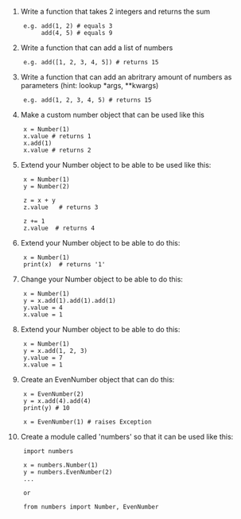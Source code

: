 1. Write a function that takes 2 integers and returns the sum
```
    e.g. add(1, 2) # equals 3
         add(4, 5) # equals 9
```
2. Write a function that can add a list of numbers
```
    e.g. add([1, 2, 3, 4, 5]) # returns 15
```

3. Write a function that can add an abritrary amount of numbers as parameters (hint: lookup *args, **kwargs)
```
    e.g. add(1, 2, 3, 4, 5) # returns 15
```

4. Make a custom number object that can be used like this
```
    x = Number(1)
    x.value # returns 1
    x.add(1)
    x.value # returns 2
```

5. Extend your Number object to be able to be used like this:
```
    x = Number(1)
    y = Number(2)

    z = x + y
    z.value   # returns 3

    z += 1
    z.value  # returns 4
```

6. Extend your Number object to be able to do this:
```
    x = Number(1)
    print(x)  # returns '1'
```

7. Change your Number object to be able to do this:
```
    x = Number(1)
    y = x.add(1).add(1).add(1)
    y.value = 4
    x.value = 1
```

8. Extend your Number object to be able to do this:
```
    x = Number(1)
    y = x.add(1, 2, 3)
    y.value = 7
    x.value = 1
```

9. Create an EvenNumber object that can do this:
```
    x = EvenNumber(2)
    y = x.add(4).add(4)
    print(y) # 10

    x = EvenNumber(1) # raises Exception
```

10. Create a module called 'numbers' so that it can be used like this:
```
    import numbers

    x = numbers.Number(1)
    y = numbers.EvenNumber(2)
    ...

    or

    from numbers import Number, EvenNumber
```
